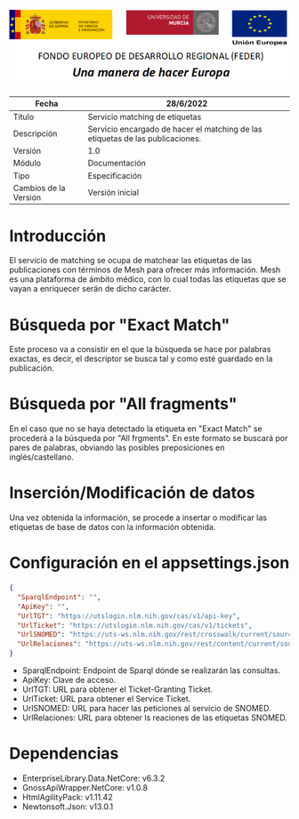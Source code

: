 ![](../../Docs/media/CabeceraDocumentosMD.png)

| Fecha         | 28/6/2022                                                   |
| ------------- | ------------------------------------------------------------ |
|Título|Servicio matching de etiquetas| 
|Descripción|Servicio encargado de hacer el matching de las etiquetas de las publicaciones.|
|Versión|1.0|
|Módulo|Documentación|
|Tipo|Especificación|
|Cambios de la Versión|Versión inicial|

Introducción
============
El servicio de matching se ocupa de matchear las etiquetas de las publicaciones con términos de Mesh para ofrecer más información. Mesh es una plataforma de ámbito médico, con lo cual todas las etiquetas que se vayan a enriquecer serán de dicho carácter.

Búsqueda por "Exact Match"
============================
Este proceso va a consistir en el que la búsqueda se hace por palabras exactas, es decir, el descriptor se busca tal y como esté guardado en la publicación.

Búsqueda por "All fragments"
============================
En el caso que no se haya detectado la etiqueta en "Exact Match" se procederá a la búsqueda por "All frgments". En este formato se buscará por pares de palabras, obviando las posibles preposiciones en inglés/castellano.

Inserción/Modificación de datos
===========================
Una vez obtenida la información, se procede a insertar o modificar las etiquetas de base de datos con la información obtenida.

Configuración en el appsettings.json
====================================
```json
{
  "SparqlEndpoint": "",
  "ApiKey": "",
  "UrlTGT": "https://utslogin.nlm.nih.gov/cas/v1/api-key",
  "UrlTicket": "https://utslogin.nlm.nih.gov/cas/v1/tickets",
  "UrlSNOMED": "https://uts-ws.nlm.nih.gov/rest/crosswalk/current/source/MSH",
  "UrlRelaciones": "https://uts-ws.nlm.nih.gov/rest/content/current/source/SNOMEDCT_US"
}
```
- SparqlEndpoint: Endpoint de Sparql dónde se realizarán las consultas.
- ApiKey: Clave de acceso.
- UrlTGT: URL para obtener el Ticket-Granting Ticket. 
- UrlTicket: URL para obtener el Service Ticket. 
- UrlSNOMED: URL para hacer las peticiones al servicio de SNOMED. 
- UrlRelaciones: URL para obtener ls reaciones de las etiquetas SNOMED. 

Dependencias
============
- EnterpriseLibrary.Data.NetCore: v6.3.2
- GnossApiWrapper.NetCore: v1.0.8
- HtmlAgilityPack: v1.11.42
- Newtonsoft.Json: v13.0.1
